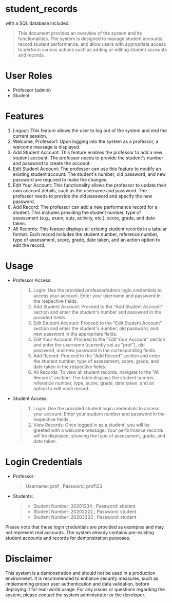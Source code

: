 # student_records
with a SQL database included.

> This document provides an overview of the system and its functionalities. The system is designed to manage student accounts, record student performance, and allow users with appropriate access to perform various actions such as adding or editing student accounts and records.

# User Roles
*	Professor (admin)
*	Student

# Features
1.	Logout: This feature allows the user to log out of the system and end the current session.
2.	Welcome, Professor!: Upon logging into the system as a professor, a welcome message is displayed.
3.	Add Student Account: This feature enables the professor to add a new student account. The professor needs to provide the student's number and password to create the account.
4.	Edit Student Account: The professor can use this feature to modify an existing student account. The student's number, old password, and new password are required to make the changes.
5.	Edit Your Account: This functionality allows the professor to update their own account details, such as the username and password. The professor needs to provide the old password and specify the new password.
6.	Add Record: The professor can add a new performance record for a student. This includes providing the student number, type of assessment (e.g., exam, quiz, activity, etc.), score, grade, and date taken.
7.	All Records: This feature displays all existing student records in a tabular format. Each record includes the student number, reference number, type of assessment, score, grade, date taken, and an action option to edit the record.

# Usage

- Professor Access:
  > 1.	Login: Use the provided professor/admin login credentials to access your account. Enter your username and password in the respective fields.
  > 2.	Add Student Account: Proceed to the "Add Student Account" section and enter the student's number and password in the provided fields.
  > 3.	Edit Student Account: Proceed to the "Edit Student Account" section and enter the student's number, old password, and new password in the appropriate fields.
  > 4.	Edit Your Account: Proceed to the "Edit Your Account" section and enter the username (currently set as "prof"), old password, and new password in the corresponding fields.
  > 5.	Add Record: Proceed to the "Add Record" section and enter the student number, type of assessment, score, grade, and date taken in the respective fields.
  > 6.	All Records: To view all student records, navigate to the "All Records" section. The table displays the student number, reference number, type, score, grade, date taken, and an option to edit each record.

- Student Access:
  > 1.	Login: Use the provided student login credentials to access your account. Enter your student number and password in the respective fields.
  > 2.	View Records: Once logged in as a student, you will be greeted with a welcome message. Your performance records will be displayed, showing the type of assessment, grade, and date taken.

# Login Credentials
- Professor:
  > Username: prof ;
  > Password: prof123

- Students:
  > - Student Number: 20201234 ;
  > Password: student 
  >	- Student Number: 20202222 ;
  > Password: student
  >	- Student Number: 20203333 ;
  > Password: student

Please note that these login credentials are provided as examples and may not represent real accounts. The system already contains pre-existing student accounts and records for demonstration purposes.

# Disclaimer
This system is a demonstration and should not be used in a production environment. It is recommended to enhance security measures, such as implementing proper user authentication and data validation, before deploying it for real-world usage.
For any issues or questions regarding the system, please contact the system administrator or the developer.
